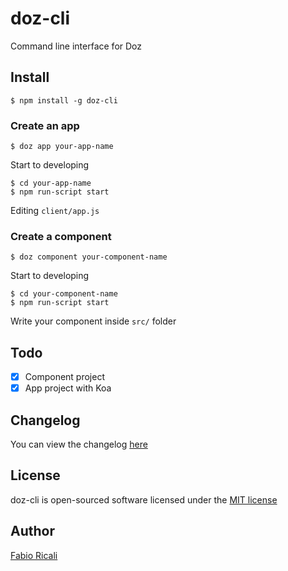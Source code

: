# doz-cli
Command line interface for Doz

## Install
```
$ npm install -g doz-cli
```

### Create an app
```
$ doz app your-app-name
```

Start to developing

```
$ cd your-app-name
$ npm run-script start
```

Editing `client/app.js`

### Create a component
```
$ doz component your-component-name
```

Start to developing

```
$ cd your-component-name
$ npm run-script start
```

Write your component inside `src/` folder

## Todo
 - [x] Component project
 - [x] App project with Koa

## Changelog
You can view the changelog <a target="_blank" href="https://github.com/dozjs/doz-cli/blob/master/CHANGELOG.md">here</a>

## License
doz-cli is open-sourced software licensed under the <a target="_blank" href="http://opensource.org/licenses/MIT">MIT license</a>

## Author
<a target="_blank" href="http://rica.li">Fabio Ricali</a>